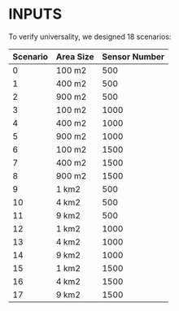 # INPUTS

To verify universality, we designed 18 scenarios:

Scenario | Area Size | Sensor Number
--- | --- | ---
0 | 100 m2 | 500
1 | 400 m2 | 500
2 | 900 m2 | 500
3 | 100 m2 | 1000
4 | 400 m2 | 1000
5 | 900 m2 | 1000
6 | 100 m2 | 1500
7 | 400 m2 | 1500
8 | 900 m2 | 1500
9 | 1 km2 | 500
10 | 4 km2 | 500
11 | 9 km2 | 500
12 | 1 km2 | 1000
13 | 4 km2 | 1000
14 | 9 km2 | 1000
15 | 1 km2 | 1500
16 | 4 km2 | 1500
17 | 9 km2 | 1500